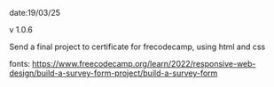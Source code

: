 date:19/03/25

v 1.0.6

Send a final project to certificate for frecodecamp, using html and css

fonts:
https://www.freecodecamp.org/learn/2022/responsive-web-design/build-a-survey-form-project/build-a-survey-form
